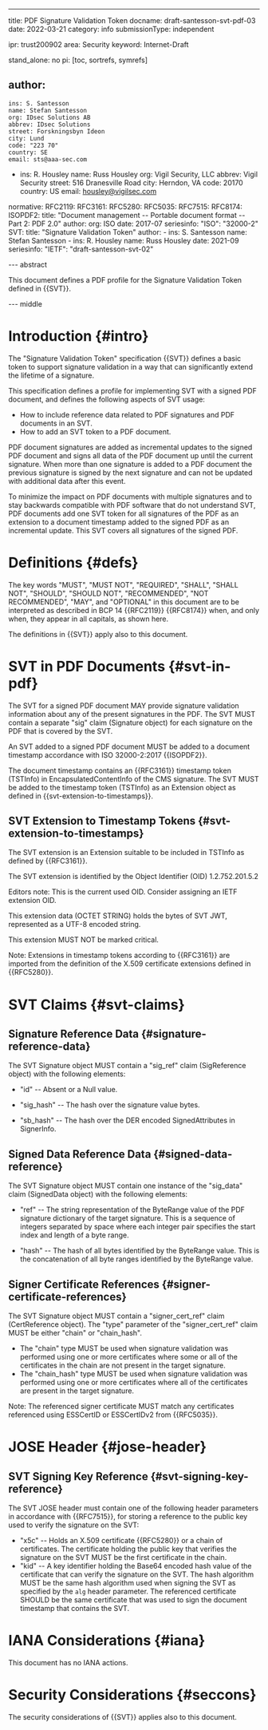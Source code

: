 ---
title: PDF Signature Validation Token
docname: draft-santesson-svt-pdf-03
date: 2022-03-21
category: info
submissionType: independent

ipr: trust200902
area: Security
keyword: Internet-Draft

stand_alone: no
pi: [toc, sortrefs, symrefs]

author:
 -
    ins: S. Santesson
    name: Stefan Santesson
    org: IDsec Solutions AB
    abbrev: IDsec Solutions
    street: Forskningsbyn Ideon
    city: Lund
    code: "223 70"
    country: SE
    email: sts@aaa-sec.com

 -
    ins: R. Housley
    name: Russ Housley
    org: Vigil Security, LLC
    abbrev: Vigil Security
    street: 516 Dranesville Road
    city: Herndon, VA
    code: 20170
    country: US
    email: housley@vigilsec.com

normative:
  RFC2119:
  RFC3161:
  RFC5280:
  RFC5035:
  RFC7515:
  RFC8174:
  ISOPDF2:
    title: "Document management -- Portable document format -- Part 2: PDF 2.0"
    author:
      org: ISO
    date: 2017-07
    seriesinfo:
      "ISO": "32000-2"
  SVT:
    title: "Signature Validation Token"
    author:
    -
      ins: S. Santesson
      name: Stefan Santesson
    -
      ins: R. Housley
      name: Russ Housley
    date: 2021-09
    seriesinfo:
      "IETF": "draft-santesson-svt-02"

--- abstract

This document defines a PDF profile for the Signature Validation Token defined in {{SVT}}.

--- middle

# Introduction {#intro}

The "Signature Validation Token" specification {{SVT}} defines a basic token to support signature validation in a way that can significantly extend the lifetime of a signature.

This specification defines a profile for implementing SVT with a signed PDF document, and defines the following aspects of SVT usage:

- How to include reference data related to PDF signatures and PDF documents in an SVT.
- How to add an SVT token to a PDF document.

PDF document signatures are added as incremental updates to the signed PDF document and signs all data of the PDF document up until the current signature. When more than one signature is added to a PDF document the previous signature is signed by the next signature and can not be updated with additional data after this event.

To minimize the impact on PDF documents with multiple signatures and to stay backwards compatible with PDF software that do not understand SVT, PDF documents add one SVT token for all signatures of the PDF as an extension to a document timestamp added to the signed PDF as an incremental update. This SVT covers all signatures of the signed PDF.


# Definitions {#defs}

The key words "MUST", "MUST NOT", "REQUIRED", "SHALL", "SHALL NOT", "SHOULD",
"SHOULD NOT", "RECOMMENDED", "NOT RECOMMENDED", "MAY", and "OPTIONAL" in this
document are to be interpreted as described in BCP&nbsp;14 {{RFC2119}} {{RFC8174}}
when, and only when, they appear in all capitals, as shown here.

The definitions in {{SVT}} apply also to this document.

# SVT in PDF Documents {#svt-in-pdf}

The SVT for a signed PDF document MAY provide signature validation information about any of the present signatures in the PDF. The SVT MUST contain a separate "sig" claim (Signature object) for each signature on the PDF that is covered by the SVT.

An SVT added to a signed PDF document MUST be added to a document timestamp accordance with ISO 32000-2:2017 {{ISOPDF2}}.

The document timestamp contains an {{RFC3161}} timestamp token (TSTInfo) in EncapsulatedContentInfo of the CMS signature. The SVT MUST be added to the timestamp token (TSTInfo) as an Extension object as defined in  {{svt-extension-to-timestamps}}.

## SVT Extension to Timestamp Tokens {#svt-extension-to-timestamps}

The SVT extension is an Extension suitable to be included in TSTInfo as defined by {{RFC3161}}.

The SVT extension is identified by the Object Identifier (OID) 1.2.752.201.5.2

Editors note: This is the current used OID. Consider assigning an IETF extension OID.

This extension data (OCTET STRING) holds the bytes of SVT JWT, represented as a UTF-8 encoded string.

This extension MUST NOT be marked critical.

Note: Extensions in timestamp tokens according to {{RFC3161}} are imported from the definition of the X.509 certificate extensions defined in {{RFC5280}}.

# SVT Claims {#svt-claims}

## Signature Reference Data {#signature-reference-data}

The SVT Signature object MUST contain a "sig_ref" claim (SigReference object) with the following elements:

- "id" -- Absent or a Null value.

- "sig_hash" -- The hash over the signature value bytes.

- "sb_hash" -- The hash over the DER encoded SignedAttributes in SignerInfo.


## Signed Data Reference Data {#signed-data-reference}

The SVT Signature object MUST contain one instance of the "sig_data" claim (SignedData object) with the following elements:

- "ref" -- The string representation of the ByteRange value of the PDF signature dictionary of the target signature. This is a sequence of integers separated by space where each integer pair specifies the start index and length of a byte range.

- "hash" -- The hash of all bytes identified by the ByteRange value. This is the concatenation of all byte ranges identified by the ByteRange value.

## Signer Certificate References {#signer-certificate-references}

The SVT Signature object MUST contain a "signer_cert_ref" claim (CertReference object). The "type" parameter of the "signer_cert_ref" claim MUST be either "chain" or "chain_hash".

- The "chain" type MUST be used when signature validation was performed using one or more certificates where some or all of the certificates in the chain are not present in the target signature.
- The "chain_hash" type MUST be used when signature validation was performed using one or more certificates where all of the certificates are present in the target signature.

Note: The referenced signer certificate MUST match any certificates referenced using ESSCertID or ESSCertIDv2 from {{RFC5035}}.

# JOSE Header {#jose-header}

## SVT Signing Key Reference {#svt-signing-key-reference}

The SVT JOSE header must contain one of the following header parameters in accordance with {{RFC7515}}, for storing a reference to the public key used to verify the signature on the SVT:

- "x5c" -- Holds an X.509 certificate {{RFC5280}} or a chain of certificates. The certificate holding the public key that verifies the signature on the SVT MUST be the first certificate in the chain.
- "kid" -- A key identifier holding the Base64 encoded hash value of the certificate that can verify the signature on the SVT. The hash algorithm MUST be the same hash algorithm used when signing the SVT as specified by the `alg` header parameter. The referenced certificate SHOULD be the same certificate that was used to sign the document timestamp that contains the SVT.

# IANA Considerations {#iana}

This document has no IANA actions.

# Security Considerations {#seccons}

The security considerations of {{SVT}} applies also to this document.
